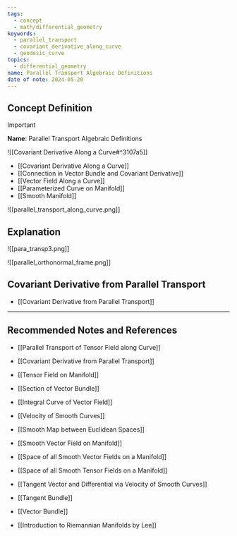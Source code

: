 ```yaml
---
tags:
  - concept
  - math/differential_geometry
keywords:
  - parallel_transport
  - covariant_derivative_along_curve
  - geodesic_curve
topics:
  - differential_geometry
name: Parallel Transport Algebraic Definitions
date of note: 2024-05-20
---
```


## Concept Definition

>[!important]
>**Name**: Parallel Transport Algebraic Definitions

![[Covariant Derivative Along a Curve#^3107a5]]




- [[Covariant Derivative Along a Curve]]
- [[Connection in Vector Bundle and Covariant Derivative]]
- [[Vector Field Along a Curve]]
- [[Parameterized Curve on Manifold]]
- [[Smooth Manifold]]




![[parallel_transport_along_curve.png]]



## Explanation





![[para_transp3.png]]


![[parallel_orthonormal_frame.png]]


## Covariant Derivative from Parallel Transport

- [[Covariant Derivative from Parallel Transport]]





-----------
##  Recommended Notes and References


- [[Parallel Transport of Tensor Field along Curve]]
- [[Covariant Derivative from Parallel Transport]]

- [[Tensor Field on Manifold]]
- [[Section of Vector Bundle]]
- [[Integral Curve of Vector Field]]

- [[Velocity of Smooth Curves]]

- [[Smooth Map between Euclidean Spaces]]
- [[Smooth Vector Field on Manifold]]
- [[Space of all Smooth Vector Fields on a Manifold]]
- [[Space of all Smooth Tensor Fields on a Manifold]]
- [[Tangent Vector and Differential via Velocity of Smooth Curves]]
- [[Tangent Bundle]]
- [[Vector Bundle]]



- [[Introduction to Riemannian Manifolds by Lee]]